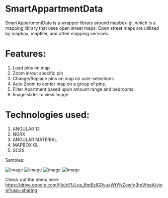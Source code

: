 # SmartAppartmentData

SmartAppartmentData is a wrapper library around mapbox-gl, which is a mapping library that uses open street maps. Open street maps are utilized by mapbox, maptiler, and 
other mapping services.

# Features:
1) Load pins on map 
2) Zoom in/out specific pin 
3) Change/Replace pins on map on user-selections 
4) Auto Zoom to center map on a group of pins.
5) Filter Apartment based upon amount range and bedrooms.
6) Image slider to view Image


# Technologies used: 
1) ANGULAR 12
2) NGRX
3) ANGULAR MATERIAL
4) MAPBOX GL
5) SCSS

Samples:

![image](https://user-images.githubusercontent.com/31372157/189597222-695cf29d-b35e-4b94-bac5-4fecae7a3d83.png)
![image](https://user-images.githubusercontent.com/31372157/189597405-f0aacb78-d698-4569-84d5-1e146d40a9be.png)
![image](https://user-images.githubusercontent.com/31372157/189597693-45c939ef-114c-45ec-9741-9fa301ec32ca.png)
![image](https://user-images.githubusercontent.com/31372157/189597769-1b432384-6ce0-452d-b173-cdeb5686d53c.png)


Check out the demo here: 
https://drive.google.com/file/d/1JLox_6mBzIGRvuxWtYNZewfq3tpVtheA/view?usp=sharing

